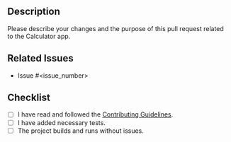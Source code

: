 ## Description
Please describe your changes and the purpose of this pull request related to the Calculator app.

## Related Issues
- Issue #<issue_number>

## Checklist
- [ ] I have read and followed the [Contributing Guidelines](../CONTRIBUTING.md).
- [ ] I have added necessary tests.
- [ ] The project builds and runs without issues.
